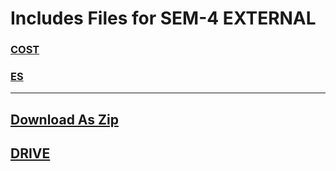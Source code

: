 # Includes Files for SEM-4 EXTERNAL
### [COST](https://drive.google.com/drive/folders/1md7YkkdG__OqlCs8KxlsHFdEc6XkZfhm?usp=drive_link)
### [ES](https://drive.google.com/drive/folders/1Cu-WOqyqyK9v-Tw0_bM9ZBSse9R9nVTF?usp=drive_link)
---
## [Download As Zip](https://github.com/Sanjiv39/college-files/archive/refs/heads/main.zip)
## [DRIVE](https://drive.google.com/drive/folders/1j8Vpzjp-lGQwUexHJfG4BjhyuSnsh-vL?usp=drive_link)
